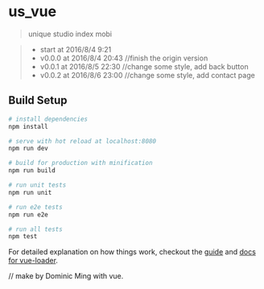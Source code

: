# us_vue

> unique studio index mobi

> - start at 2016/8/4 9:21
> - v0.0.0 at 2016/8/4 20:43 //finish the origin version
> - v0.0.1 at 2016/8/5 22:30 //change some style, add back button
> - v0.0.2 at 2016/8/6 23:00 //change some style, add contact page


## Build Setup

``` bash
# install dependencies
npm install

# serve with hot reload at localhost:8080
npm run dev

# build for production with minification
npm run build

# run unit tests
npm run unit

# run e2e tests
npm run e2e

# run all tests
npm test
```

For detailed explanation on how things work, checkout the [guide](http://vuejs-templates.github.io/webpack/) and [docs for vue-loader](http://vuejs.github.io/vue-loader).

// make by Dominic Ming with vue.
